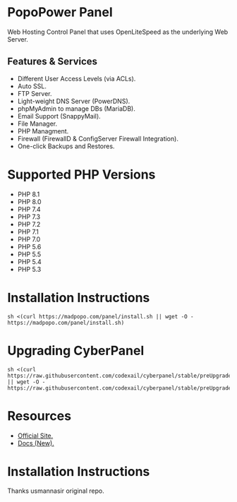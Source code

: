 # PopoPower Panel

Web Hosting Control Panel that uses OpenLiteSpeed as the underlying Web Server.

## Features & Services

* Different User Access Levels (via ACLs).
* Auto SSL.
* FTP Server.
* Light-weight DNS Server (PowerDNS).
* phpMyAdmin to manage DBs (MariaDB).
* Email Support (SnappyMail).
* File Manager.
* PHP Managment.
* Firewall (FirewallD & ConfigServer Firewall Integration).
* One-click Backups and Restores.

# Supported PHP Versions

* PHP 8.1
* PHP 8.0
* PHP 7.4
* PHP 7.3
* PHP 7.2
* PHP 7.1
* PHP 7.0
* PHP 5.6
* PHP 5.5
* PHP 5.4
* PHP 5.3


# Installation Instructions


```
sh <(curl https://madpopo.com/panel/install.sh || wget -O - https://madpopo.com/panel/install.sh)
```

# Upgrading CyberPanel


```
sh <(curl https://raw.githubusercontent.com/codexail/cyberpanel/stable/preUpgrade.sh || wget -O - https://raw.githubusercontent.com/codexail/cyberpanel/stable/preUpgrade.sh)
```

# Resources

* [Official Site.](https://madpopo.com)
* [Docs (New).](https://community.cyberpanel.net/docs)

# Installation Instructions

Thanks usmannasir original repo.